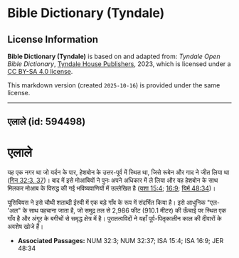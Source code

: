 # Bible Dictionary (Tyndale)

## License Information

**Bible Dictionary (Tyndale)** is based on and adapted from: _Tyndale Open Bible Dictionary_, [Tyndale House Publishers](https://tyndaleopenresources.com/), 2023, which is licensed under a [CC BY-SA 4.0 license](https://creativecommons.org/licenses/by-sa/4.0/legalcode.en).

This markdown version (created `2025-10-16`) is provided under the same license.



--------------------------------

## एलाले (id: 594498)

एलाले
=====

यह एक नगर था जो यर्दन के पार, हेशबोन के उत्तर\-पूर्व में स्थित था, जिसे रूबेन और गाद ने जीत लिया था ([गिन 32:3, 37](https://ref.ly/Num32:3,Num32:37))। बाद में इसे मोआबियों ने पुनः अपने अधिकार में ले लिया और यह हेशबोन के साथ मिलकर मोआब के विरुद्ध की गई भविष्यवाणियों में उल्लेखित है ([यशा 15:4](https://ref.ly/Isa15:4); [16:9](https://ref.ly/Isa16:9); [यिर्म 48:34](https://ref.ly/Jer48:34))।

यूसिबियस ने इसे चौथी शताब्दी ईस्वी में एक बड़े गाँव के रूप में संदर्भित किया है। इसे आधुनिक "एल\-'अल" के साथ पहचाना जाता है, जो समुद्र तल से 2,986 फीट (910\.1 मीटर) की ऊँचाई पर स्थित एक गाँव है और अंगूर के बगीचों से समृद्ध क्षेत्र में है। पुरातत्वविदों ने यहाँ पूर्व\-पितृकालीन काल की दीवारों के अवशेष खोजे हैं।

* **Associated Passages:** NUM 32:3; NUM 32:37; ISA 15:4; ISA 16:9; JER 48:34


